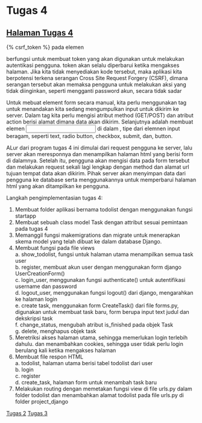 # Tugas 4
## [Halaman Tugas 4](https://heshturia.herokuapp.com/todolist)

{% csrf_token %} pada elemen <form> berfungsi untuk membuat token yang akan digunakan untuk melakukan autentikasi pengguna. token akan selalu diperbarui ketika mengakses halaman. Jika kita tidak menyediakan kode tersebut, maka aplikasi kita berpotensi terkena serangan Cross Site Request Forgery (CSRF), dimana serangan tersebut akan memaksa pengguna untuk melakukan aksi yang tidak diinginkan, seperti mengganti password akun, secara tidak sadar

Untuk mebuat element form secara manual, kita perlu menggunakan tag <form> untuk menandakan kita sedang mengumpulkan input untuk dikirim ke server. Dalam tag <form> kita perlu mengisi atribut method (GET/POST) dan atribut action berisi alamat dimana data akan dikirim. Selanjutnya adalah membuat elemen <input> di dalam <form>, tipe dari elemnen input beragam, seperti text, radio button, checkbox, submit, dan, button.

ALur dari program tugas 4 ini dimulai dari request pengguna ke server, lalu server akan meresponnya dan menampilkan halaman html yang berisi form di dalamnya. Setelah itu, pengguna akan mengisi data pada form tersebut dan melakukan request sekali lagi lengkap dengan method dan alamat url tujuan tempat data akan dikirim. Pihak server akan menyimpan data dari pengguna ke database serta menggunakannya untuk memperbarui halaman html yang akan ditampilkan ke pengguna.

Langkah pengimplementasian tugas 4:  
1. Membuat folder aplikasi bernama todolist dengan menggunakan fungsi startapp 
2. Membuat sebuah class model Task dengan attribut sesuai pemintaan pada tugas 4
3. Memanggil fungsi makemigrations dan migrate untuk menerapkan skema model yang telah dibuat ke dalam database Django.
4. Membuat fungsi pada file views   
  a. show_todolist, fungsi untuk halaman utama menampilkan semua task user  
  b. register, membuat akun user dengan menggunakan form django UserCreationForm()  
  c. login_user, menggunakan fungsi authenticate() untuk autentifikasi username dan password    
  d. logout_user, menggunakan fungsi logout() dari django, mengarahkan ke halaman login  
  e. create task, menggunakan form CreateTask() dari file forms.py, digunakan untuk membuat task baru, form berupa input text judul dan dekskripsi task  
  f. change_status, mengubah atribut is_finished pada objek Task  
  g. delete, menghapus objek task 
6. Meretriksi akses halaman utama, sehingga memerlukan login terlebih dahulu. dan menambahkan cookies, sehingga user tidak perlu login berulang kali ketika mengakses halaman
7. Membuat file respon HTML  
  a. todolist, halaman utama berisi tabel todolist dari user  
  b. login  
  c. register  
  d. create_task, halaman form untuk menambah task baru  
8. Melakukan routing dengan memetakan fungsi view di file urls.py dalam folder todolist dan menambahkan alamat todolist pada file urls.py di folder project_django   

[Tugas 2](Tugas2.md)
[Tugas 3](Tugas3.md)
